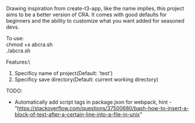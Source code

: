 Drawing inspiration from create-t3-app, like the name implies, this project aims to be a better version of CRA.
It comes with good defaults for beginners and the ability to customize what you want added for seasoned devs. 

To use:\
chmod +x abcra.sh\
./abcra.sh

Features:\
1. Specificy name of project(Default: 'test') 
2. Specificy save directory(Default: current working directory)


TODO:
- Automatically add script tags in package.json for webpack, hint - "https://stackoverflow.com/questions/37500680/bash-how-to-insert-a-block-of-text-after-a-certain-line-into-a-file-in-unix"

